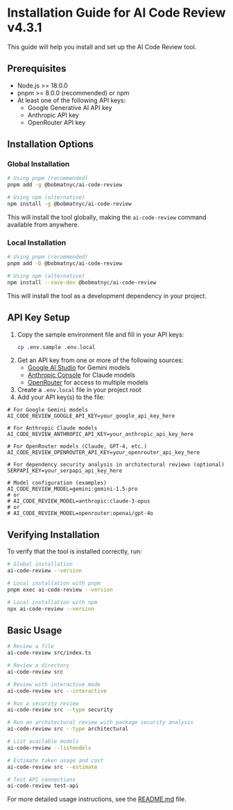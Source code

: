 # Installation Guide for AI Code Review v4.3.1

This guide will help you install and set up the AI Code Review tool.

## Prerequisites

- Node.js >= 18.0.0
- pnpm >= 8.0.0 (recommended) or npm
- At least one of the following API keys:
  - Google Generative AI API key
  - Anthropic API key
  - OpenRouter API key

## Installation Options

### Global Installation

```bash
# Using pnpm (recommended)
pnpm add -g @bobmatnyc/ai-code-review

# Using npm (alternative)
npm install -g @bobmatnyc/ai-code-review
```

This will install the tool globally, making the `ai-code-review` command available from anywhere.

### Local Installation

```bash
# Using pnpm (recommended)
pnpm add -D @bobmatnyc/ai-code-review

# Using npm (alternative)
npm install --save-dev @bobmatnyc/ai-code-review
```

This will install the tool as a development dependency in your project.

## API Key Setup

1. Copy the sample environment file and fill in your API keys:
   ```bash
   cp .env.sample .env.local
   ```
2. Get an API key from one or more of the following sources:
   - [Google AI Studio](https://makersuite.google.com/) for Gemini models
   - [Anthropic Console](https://console.anthropic.com/) for Claude models
   - [OpenRouter](https://openrouter.ai/) for access to multiple models
2. Create a `.env.local` file in your project root
3. Add your API key(s) to the file:

```
# For Google Gemini models
AI_CODE_REVIEW_GOOGLE_API_KEY=your_google_api_key_here

# For Anthropic Claude models
AI_CODE_REVIEW_ANTHROPIC_API_KEY=your_anthropic_api_key_here

# For OpenRouter models (Claude, GPT-4, etc.)
AI_CODE_REVIEW_OPENROUTER_API_KEY=your_openrouter_api_key_here

# For dependency security analysis in architectural reviews (optional)
SERPAPI_KEY=your_serpapi_api_key_here

# Model configuration (examples)
AI_CODE_REVIEW_MODEL=gemini:gemini-1.5-pro
# or
# AI_CODE_REVIEW_MODEL=anthropic:claude-3-opus
# or
# AI_CODE_REVIEW_MODEL=openrouter:openai/gpt-4o
```

## Verifying Installation

To verify that the tool is installed correctly, run:

```bash
# Global installation
ai-code-review --version

# Local installation with pnpm
pnpm exec ai-code-review --version

# Local installation with npm
npx ai-code-review --version
```

## Basic Usage

```bash
# Review a file
ai-code-review src/index.ts

# Review a directory
ai-code-review src

# Review with interactive mode
ai-code-review src --interactive

# Run a security review
ai-code-review src --type security

# Run an architectural review with package security analysis
ai-code-review src --type architectural

# List available models
ai-code-review --listmodels

# Estimate token usage and cost
ai-code-review src --estimate

# Test API connections
ai-code-review test-api
```

For more detailed usage instructions, see the [README.md](README.md) file.
